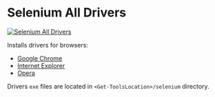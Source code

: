 # Selenium All Drivers
[![Selenium All Drivers](https://img.shields.io/badge/chocolatey-selenium--all--drivers-brightgreen.svg)](https://chocolatey.org/packages/selenium-all-drivers/)

Installs drivers for browsers:

* [Google Chrome](https://chocolatey.org/packages/selenium-chrome-driver/)
* [Internet Explorer](https://chocolatey.org/packages/selenium-ie-driver/)
* [Opera](https://chocolatey.org/packages/selenium-opera-driver/)

Drivers `exe` files are located in `<Get-ToolsLocation>/selenium` directory.
